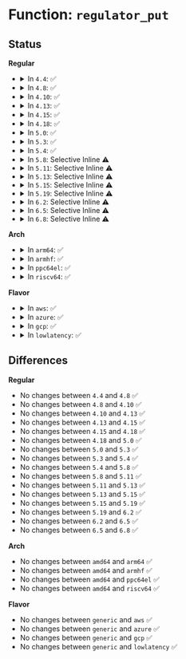 # Function: <code>regulator_put</code>

## Status
<b>Regular</b>
<ul>
<li>
<details>
<summary>In <code>4.4</code>: ✅</summary>

```c
void regulator_put(struct regulator *regulator);
```

**Collision:** Unique Global

**Inline:** No

**Transformation:** False

**Instances:**

```
In drivers/regulator/core.c (ffffffff814dbbe0)
Location: drivers/regulator/core.c:1743
Inline: False
Direct callers:
  - drivers/phy/phy-core.c:phy_release
  - drivers/regulator/core.c:regulator_bulk_free
  - drivers/regulator/core.c:regulator_unregister
  - drivers/regulator/core.c:regulator_bulk_get
  - drivers/regulator/devres.c:devm_regulator_release
  - drivers/mfd/arizona-core.c:arizona_dev_exit
  - drivers/mfd/arizona-core.c:arizona_dev_init
  - drivers/power/charger-manager.c:charger_manager_remove
  - drivers/power/charger-manager.c:charger_manager_probe
```
**Symbols:**

```
ffffffff814dbbe0-ffffffff814dbc1e: regulator_put (STB_GLOBAL)
```
</details>
</li>
<li>
<details>
<summary>In <code>4.8</code>: ✅</summary>

```c
void regulator_put(struct regulator *regulator);
```

**Collision:** Unique Global

**Inline:** No

**Transformation:** False

**Instances:**

```
In drivers/regulator/core.c (ffffffff8152cdd0)
Location: drivers/regulator/core.c:1795
Inline: False
Direct callers:
  - drivers/phy/phy-core.c:phy_release
  - drivers/regulator/core.c:regulator_unregister
  - drivers/regulator/core.c:regulator_bulk_free
  - drivers/regulator/core.c:regulator_bulk_get
  - drivers/regulator/devres.c:devm_regulator_release
  - drivers/mfd/arizona-core.c:arizona_dev_exit
  - drivers/mfd/arizona-core.c:arizona_dev_init
  - drivers/power/charger-manager.c:charger_manager_remove
  - drivers/power/charger-manager.c:charger_manager_probe
```
**Symbols:**

```
ffffffff8152cdd0-ffffffff8152ce0e: regulator_put (STB_GLOBAL)
```
</details>
</li>
<li>
<details>
<summary>In <code>4.10</code>: ✅</summary>

```c
void regulator_put(struct regulator *regulator);
```

**Collision:** Unique Global

**Inline:** No

**Transformation:** False

**Instances:**

```
In drivers/regulator/core.c (ffffffff81559430)
Location: drivers/regulator/core.c:1796
Inline: False
Direct callers:
  - drivers/phy/phy-core.c:phy_release
  - drivers/regulator/core.c:regulator_unregister
  - drivers/regulator/core.c:regulator_bulk_free
  - drivers/regulator/core.c:regulator_bulk_get
  - drivers/regulator/devres.c:devm_regulator_release
  - drivers/mfd/arizona-core.c:arizona_dev_exit
  - drivers/mfd/arizona-core.c:arizona_dev_init
  - drivers/power/supply/charger-manager.c:charger_manager_remove
  - drivers/power/supply/charger-manager.c:charger_manager_probe
```
**Symbols:**

```
ffffffff81559430-ffffffff8155946e: regulator_put (STB_GLOBAL)
```
</details>
</li>
<li>
<details>
<summary>In <code>4.13</code>: ✅</summary>

```c
void regulator_put(struct regulator *regulator);
```

**Collision:** Unique Global

**Inline:** No

**Transformation:** False

**Instances:**

```
In drivers/regulator/core.c (ffffffff8156cea0)
Location: drivers/regulator/core.c:1806
Inline: False
Direct callers:
  - drivers/phy/phy-core.c:phy_release
  - drivers/regulator/core.c:regulator_unregister
  - drivers/regulator/core.c:regulator_bulk_free
  - drivers/regulator/core.c:regulator_bulk_get
  - drivers/regulator/devres.c:devm_regulator_release
  - drivers/mfd/arizona-core.c:arizona_dev_exit
  - drivers/mfd/arizona-core.c:arizona_dev_init
  - drivers/power/supply/charger-manager.c:charger_manager_remove
  - drivers/power/supply/charger-manager.c:charger_manager_probe
```
**Symbols:**

```
ffffffff8156cea0-ffffffff8156cede: regulator_put (STB_GLOBAL)
```
</details>
</li>
<li>
<details>
<summary>In <code>4.15</code>: ✅</summary>

```c
void regulator_put(struct regulator *regulator);
```

**Collision:** Unique Global

**Inline:** No

**Transformation:** False

**Instances:**

```
In drivers/regulator/core.c (ffffffff815d1110)
Location: drivers/regulator/core.c:1806
Inline: False
Direct callers:
  - drivers/phy/phy-core.c:phy_release
  - drivers/regulator/core.c:regulator_unregister
  - drivers/regulator/core.c:regulator_bulk_free
  - drivers/regulator/core.c:regulator_bulk_get
  - drivers/regulator/devres.c:devm_regulator_release
  - drivers/mfd/arizona-core.c:arizona_dev_exit
  - drivers/mfd/arizona-core.c:arizona_dev_init
  - drivers/power/supply/charger-manager.c:charger_manager_remove
  - drivers/power/supply/charger-manager.c:charger_manager_probe
  - drivers/opp/core.c:dev_pm_opp_put_regulators
  - drivers/opp/core.c:dev_pm_opp_set_regulators
```
**Symbols:**

```
ffffffff815d1110-ffffffff815d114e: regulator_put (STB_GLOBAL)
```
</details>
</li>
<li>
<details>
<summary>In <code>4.18</code>: ✅</summary>

```c
void regulator_put(struct regulator *regulator);
```

**Collision:** Unique Global

**Inline:** No

**Transformation:** False

**Instances:**

```
In drivers/regulator/core.c (ffffffff816093d0)
Location: drivers/regulator/core.c:1857
Inline: False
Direct callers:
  - drivers/phy/phy-core.c:phy_release
  - drivers/regulator/core.c:regulator_unregister
  - drivers/regulator/core.c:regulator_bulk_free
  - drivers/regulator/devres.c:devm_regulator_release
  - drivers/mfd/arizona-core.c:arizona_dev_exit
  - drivers/mfd/arizona-core.c:arizona_dev_init
  - drivers/power/supply/charger-manager.c:charger_manager_remove
  - drivers/power/supply/charger-manager.c:charger_manager_probe
  - drivers/opp/core.c:dev_pm_opp_put_regulators
  - drivers/opp/core.c:dev_pm_opp_set_regulators
```
**Symbols:**

```
ffffffff816093d0-ffffffff8160940e: regulator_put (STB_GLOBAL)
```
</details>
</li>
<li>
<details>
<summary>In <code>5.0</code>: ✅</summary>

```c
void regulator_put(struct regulator *regulator);
```

**Collision:** Unique Global

**Inline:** No

**Transformation:** False

**Instances:**

```
In drivers/regulator/core.c (ffffffff816257b0)
Location: drivers/regulator/core.c:2097
Inline: False
Direct callers:
  - drivers/phy/phy-core.c:phy_release
  - drivers/regulator/core.c:regulator_unregister
  - drivers/regulator/core.c:regulator_bulk_free
  - drivers/regulator/devres.c:devm_regulator_release
  - drivers/mfd/arizona-core.c:arizona_dev_exit
  - drivers/mfd/arizona-core.c:arizona_dev_init
  - drivers/power/supply/charger-manager.c:charger_manager_remove
  - drivers/power/supply/charger-manager.c:charger_manager_probe
  - drivers/opp/core.c:dev_pm_opp_put_regulators
  - drivers/opp/core.c:dev_pm_opp_set_regulators
```
**Symbols:**

```
ffffffff816257b0-ffffffff816257ee: regulator_put (STB_GLOBAL)
```
</details>
</li>
<li>
<details>
<summary>In <code>5.3</code>: ✅</summary>

```c
void regulator_put(struct regulator *regulator);
```

**Collision:** Unique Global

**Inline:** No

**Transformation:** False

**Instances:**

```
In drivers/regulator/core.c (ffffffff81657c80)
Location: drivers/regulator/core.c:2071
Inline: False
Direct callers:
  - drivers/phy/phy-core.c:phy_release
  - drivers/regulator/core.c:regulator_unregister
  - drivers/regulator/core.c:regulator_bulk_free
  - drivers/regulator/core.c:regulator_bulk_get
  - drivers/regulator/devres.c:devm_regulator_release
  - drivers/mfd/arizona-core.c:arizona_dev_exit
  - drivers/mfd/arizona-core.c:arizona_dev_init
  - drivers/power/supply/charger-manager.c:charger_manager_remove
  - drivers/power/supply/charger-manager.c:charger_manager_probe
  - drivers/opp/core.c:dev_pm_opp_put_regulators
  - drivers/opp/core.c:dev_pm_opp_set_regulators
```
**Symbols:**

```
ffffffff81657c80-ffffffff81657cc0: regulator_put (STB_GLOBAL)
```
</details>
</li>
<li>
<details>
<summary>In <code>5.4</code>: ✅</summary>

```c
void regulator_put(struct regulator *regulator);
```

**Collision:** Unique Global

**Inline:** No

**Transformation:** False

**Instances:**

```
In drivers/regulator/core.c (ffffffff8167bba0)
Location: drivers/regulator/core.c:2079
Inline: False
Direct callers:
  - drivers/phy/phy-core.c:phy_release
  - drivers/regulator/core.c:regulator_unregister
  - drivers/regulator/core.c:regulator_bulk_free
  - drivers/regulator/core.c:regulator_bulk_get
  - drivers/regulator/devres.c:devm_regulator_release
  - drivers/mfd/arizona-core.c:arizona_dev_exit
  - drivers/mfd/arizona-core.c:arizona_dev_init
  - drivers/power/supply/charger-manager.c:charger_manager_remove
  - drivers/power/supply/charger-manager.c:charger_manager_probe
  - drivers/opp/core.c:dev_pm_opp_put_regulators
  - drivers/opp/core.c:dev_pm_opp_set_regulators
```
**Symbols:**

```
ffffffff8167bba0-ffffffff8167bbe0: regulator_put (STB_GLOBAL)
```
</details>
</li>
<li>
<details>
<summary>In <code>5.8</code>: Selective Inline ⚠️</summary>

```c
void regulator_put(struct regulator *regulator);
```

**Collision:** Unique Global

**Inline:** Selective

**Transformation:** False

**Instances:**

```
In drivers/regulator/core.c (ffffffff8172e403)
Location: drivers/regulator/core.c:2099
Inline: True
Inline callers:
  - drivers/regulator/core.c:regulator_unregister
  - drivers/regulator/core.c:regulator_bulk_free
  - drivers/regulator/core.c:regulator_bulk_get
Direct callers:
  - drivers/phy/phy-core.c:phy_release
  - drivers/regulator/devres.c:devm_regulator_release
  - drivers/mfd/arizona-core.c:arizona_dev_exit
  - drivers/mfd/arizona-core.c:arizona_dev_init
  - drivers/power/supply/charger-manager.c:charger_manager_remove
  - drivers/power/supply/charger-manager.c:charger_manager_probe
  - drivers/opp/core.c:dev_pm_opp_put_regulators
  - drivers/opp/core.c:dev_pm_opp_set_regulators
```
**Symbols:**

```
ffffffff8172a020-ffffffff8172a062: regulator_put (STB_GLOBAL)
```
</details>
</li>
<li>
<details>
<summary>In <code>5.11</code>: Selective Inline ⚠️</summary>

```c
void regulator_put(struct regulator *regulator);
```

**Collision:** Unique Global

**Inline:** Selective

**Transformation:** False

**Instances:**

```
In drivers/regulator/core.c (ffffffff81746b1b)
Location: drivers/regulator/core.c:2163
Inline: True
Inline callers:
  - drivers/regulator/core.c:regulator_bulk_free
Direct callers:
  - drivers/phy/phy-core.c:phy_release
  - drivers/regulator/core.c:regulator_unregister
  - drivers/regulator/core.c:regulator_bulk_get
  - drivers/regulator/devres.c:devm_regulator_release
  - drivers/mfd/arizona-core.c:arizona_dev_exit
  - drivers/mfd/arizona-core.c:arizona_dev_init
  - drivers/power/supply/charger-manager.c:charger_manager_remove
  - drivers/power/supply/charger-manager.c:charger_manager_probe
  - drivers/opp/core.c:dev_pm_opp_put_regulators
  - drivers/opp/core.c:dev_pm_opp_set_regulators
```
**Symbols:**

```
ffffffff81746b90-ffffffff81746bfc: regulator_put (STB_GLOBAL)
```
</details>
</li>
<li>
<details>
<summary>In <code>5.13</code>: Selective Inline ⚠️</summary>

```c
void regulator_put(struct regulator *regulator);
```

**Collision:** Unique Global

**Inline:** Selective

**Transformation:** False

**Instances:**

```
In drivers/regulator/core.c (ffffffff8172e6e3)
Location: drivers/regulator/core.c:2174
Inline: True
Inline callers:
  - drivers/regulator/core.c:regulator_unregister
  - drivers/regulator/core.c:regulator_bulk_free
  - drivers/regulator/core.c:regulator_bulk_get
Direct callers:
  - drivers/phy/phy-core.c:phy_release
  - drivers/regulator/devres.c:devm_regulator_release
  - drivers/mfd/arizona-core.c:arizona_dev_exit
  - drivers/mfd/arizona-core.c:arizona_dev_init
  - drivers/power/supply/charger-manager.c:charger_manager_remove
  - drivers/power/supply/charger-manager.c:charger_manager_probe
  - drivers/opp/core.c:dev_pm_opp_put_regulators
  - drivers/opp/core.c:dev_pm_opp_set_regulators
```
**Symbols:**

```
ffffffff8172a560-ffffffff8172a5a2: regulator_put (STB_GLOBAL)
```
</details>
</li>
<li>
<details>
<summary>In <code>5.15</code>: Selective Inline ⚠️</summary>

```c
void regulator_put(struct regulator *regulator);
```

**Collision:** Unique Global

**Inline:** Selective

**Transformation:** False

**Instances:**

```
In drivers/regulator/core.c (ffffffff817ae2c3)
Location: drivers/regulator/core.c:2274
Inline: True
Inline callers:
  - drivers/regulator/core.c:regulator_unregister
  - drivers/regulator/core.c:regulator_bulk_free
  - drivers/regulator/core.c:regulator_bulk_get
Direct callers:
  - drivers/phy/phy-core.c:phy_release
  - drivers/regulator/devres.c:devm_regulator_release
  - drivers/power/supply/charger-manager.c:charger_manager_remove
  - drivers/power/supply/charger-manager.c:charger_manager_probe
  - drivers/opp/core.c:dev_pm_opp_put_regulators
  - drivers/opp/core.c:dev_pm_opp_set_regulators
```
**Symbols:**

```
ffffffff817aa840-ffffffff817aa882: regulator_put (STB_GLOBAL)
```
</details>
</li>
<li>
<details>
<summary>In <code>5.19</code>: Selective Inline ⚠️</summary>

```c
void regulator_put(struct regulator *regulator);
```

**Collision:** Unique Global

**Inline:** Selective

**Transformation:** False

**Instances:**

```
In drivers/regulator/core.c (ffffffff818e92b7)
Location: drivers/regulator/core.c:2321
Inline: True
Inline callers:
  - drivers/regulator/core.c:regulator_unregister
  - drivers/regulator/core.c:regulator_bulk_free
  - drivers/regulator/core.c:regulator_bulk_get
Direct callers:
  - drivers/phy/phy-core.c:phy_release
  - drivers/regulator/devres.c:devm_regulator_release
  - drivers/power/supply/charger-manager.c:charger_manager_remove
  - drivers/power/supply/charger-manager.c:charger_manager_probe
  - drivers/opp/core.c:dev_pm_opp_put_regulators
  - drivers/opp/core.c:dev_pm_opp_set_regulators
```
**Symbols:**

```
ffffffff818e5280-ffffffff818e52b9: regulator_put (STB_GLOBAL)
```
</details>
</li>
<li>
<details>
<summary>In <code>6.2</code>: Selective Inline ⚠️</summary>

```c
void regulator_put(struct regulator *regulator);
```

**Collision:** Unique Global

**Inline:** Selective

**Transformation:** False

**Instances:**

```
In drivers/regulator/core.c (ffffffff81a3f5f7)
Location: drivers/regulator/core.c:2348
Inline: True
Inline callers:
  - drivers/regulator/core.c:regulator_unregister
  - drivers/regulator/core.c:regulator_register
  - drivers/regulator/core.c:regulator_bulk_free
  - drivers/regulator/core.c:_regulator_bulk_get
Direct callers:
  - drivers/phy/phy-core.c:phy_release
  - drivers/regulator/devres.c:devm_regulator_release
  - drivers/power/supply/charger-manager.c:charger_manager_remove
  - drivers/power/supply/charger-manager.c:charger_manager_probe
  - drivers/opp/core.c:dev_pm_opp_set_config
  - drivers/opp/core.c:_opp_clear_config
```
**Symbols:**

```
ffffffff81a39ea0-ffffffff81a39ed9: regulator_put (STB_GLOBAL)
```
</details>
</li>
<li>
<details>
<summary>In <code>6.5</code>: Selective Inline ⚠️</summary>

```c
void regulator_put(struct regulator *regulator);
```

**Collision:** Unique Global

**Inline:** Selective

**Transformation:** False

**Instances:**

```
In drivers/regulator/core.c (ffffffff81a891c7)
Location: drivers/regulator/core.c:2414
Inline: True
Inline callers:
  - drivers/regulator/core.c:regulator_unregister
  - drivers/regulator/core.c:regulator_register
  - drivers/regulator/core.c:regulator_bulk_free
  - drivers/regulator/core.c:_regulator_bulk_get
Direct callers:
  - drivers/phy/phy-core.c:phy_release
  - drivers/regulator/devres.c:devm_regulator_release
  - drivers/power/supply/charger-manager.c:charger_manager_remove
  - drivers/power/supply/charger-manager.c:charger_manager_probe
  - drivers/opp/core.c:dev_pm_opp_set_config
  - drivers/opp/core.c:_opp_clear_config
```
**Symbols:**

```
ffffffff81a83a80-ffffffff81a83ab9: regulator_put (STB_GLOBAL)
```
</details>
</li>
<li>
<details>
<summary>In <code>6.8</code>: Selective Inline ⚠️</summary>

```c
void regulator_put(struct regulator *regulator);
```

**Collision:** Unique Global

**Inline:** Selective

**Transformation:** False

**Instances:**

```
In drivers/regulator/core.c (ffffffff81adb8a7)
Location: drivers/regulator/core.c:2416
Inline: True
Inline callers:
  - drivers/regulator/core.c:regulator_unregister
  - drivers/regulator/core.c:regulator_register
  - drivers/regulator/core.c:regulator_bulk_free
  - drivers/regulator/core.c:_regulator_bulk_get
Direct callers:
  - drivers/phy/phy-core.c:phy_release
  - drivers/regulator/devres.c:devm_regulator_release
  - drivers/power/supply/charger-manager.c:charger_manager_remove
  - drivers/power/supply/charger-manager.c:charger_manager_probe
  - drivers/opp/core.c:dev_pm_opp_set_config
  - drivers/opp/core.c:_opp_clear_config
```
**Symbols:**

```
ffffffff81ad6230-ffffffff81ad6269: regulator_put (STB_GLOBAL)
```
</details>
</li>
</ul>
<b>Arch</b>
<ul>
<li>
<details>
<summary>In <code>arm64</code>: ✅</summary>

```c
void regulator_put(struct regulator *regulator);
```

**Collision:** Unique Global

**Inline:** No

**Transformation:** False

**Instances:**

```
In drivers/regulator/core.c (ffff800010844868)
Location: drivers/regulator/core.c:2079
Inline: False
Direct callers:
  - drivers/phy/phy-core.c:phy_release
  - drivers/pinctrl/sunxi/pinctrl-sunxi.c:sunxi_pmx_free
  - drivers/pinctrl/sunxi/pinctrl-sunxi.c:sunxi_pmx_request
  - drivers/regulator/core.c:regulator_unregister
  - drivers/regulator/core.c:regulator_bulk_free
  - drivers/regulator/core.c:regulator_bulk_get
  - drivers/regulator/devres.c:devm_regulator_release
  - drivers/mfd/arizona-core.c:arizona_dev_exit
  - drivers/mfd/arizona-core.c:arizona_dev_init
  - drivers/ata/libahci_platform.c:ahci_platform_put_resources
  - drivers/power/supply/charger-manager.c:charger_manager_remove
  - drivers/power/supply/charger-manager.c:charger_manager_probe
  - drivers/opp/core.c:dev_pm_opp_put_regulators
  - drivers/opp/core.c:dev_pm_opp_set_regulators
```
**Symbols:**

```
ffff800010844868-ffff8000108448b8: regulator_put (STB_GLOBAL)
```
</details>
</li>
<li>
<details>
<summary>In <code>armhf</code>: ✅</summary>

```c
void regulator_put(struct regulator *regulator);
```

**Collision:** Unique Global

**Inline:** No

**Transformation:** False

**Instances:**

```
In drivers/regulator/core.c (c094eb10)
Location: drivers/regulator/core.c:2079
Inline: False
Direct callers:
  - drivers/phy/phy-core.c:phy_release
  - drivers/regulator/core.c:regulator_unregister
  - drivers/regulator/core.c:regulator_bulk_free
  - drivers/regulator/core.c:regulator_bulk_get
  - drivers/regulator/devres.c:devm_regulator_release
  - drivers/mfd/arizona-core.c:arizona_dev_exit
  - drivers/mfd/arizona-core.c:arizona_dev_init
  - drivers/ata/libahci_platform.c:ahci_platform_put_resources
  - drivers/power/supply/charger-manager.c:charger_manager_remove
  - drivers/power/supply/charger-manager.c:charger_manager_probe
  - drivers/opp/core.c:dev_pm_opp_put_regulators
  - drivers/opp/core.c:dev_pm_opp_set_regulators
  - sound/soc/codecs/sgtl5000.c:sgtl5000_i2c_probe
```
**Symbols:**

```
c094eb10-c094eb58: regulator_put (STB_GLOBAL)
```
</details>
</li>
<li>
<details>
<summary>In <code>ppc64el</code>: ✅</summary>

```c
void regulator_put(struct regulator *regulator);
```

**Collision:** Unique Global

**Inline:** No

**Transformation:** False

**Instances:**

```
In drivers/regulator/core.c (c0000000008e0c00)
Location: drivers/regulator/core.c:2079
Inline: False
Direct callers:
  - drivers/phy/phy-core.c:phy_release
  - drivers/regulator/core.c:regulator_unregister
  - drivers/regulator/core.c:regulator_bulk_free
  - drivers/regulator/core.c:regulator_bulk_get
  - drivers/regulator/devres.c:devm_regulator_release
  - drivers/mfd/arizona-core.c:arizona_dev_exit
  - drivers/mfd/arizona-core.c:arizona_dev_init
  - drivers/power/supply/charger-manager.c:charger_manager_remove
  - drivers/power/supply/charger-manager.c:charger_manager_probe
  - drivers/opp/core.c:dev_pm_opp_put_regulators
  - drivers/opp/core.c:dev_pm_opp_set_regulators
```
**Symbols:**

```
c0000000008e0c00-c0000000008e0c7c: regulator_put (STB_GLOBAL)
```
</details>
</li>
<li>
<details>
<summary>In <code>riscv64</code>: ✅</summary>

```c
void regulator_put(struct regulator *regulator);
```

**Collision:** Unique Global

**Inline:** No

**Transformation:** False

**Instances:**

```
In drivers/regulator/core.c (ffffffe000525e8e)
Location: drivers/regulator/core.c:2079
Inline: False
Direct callers:
  - drivers/phy/phy-core.c:phy_release
  - drivers/regulator/core.c:regulator_unregister
  - drivers/regulator/core.c:regulator_bulk_free
  - drivers/regulator/core.c:regulator_bulk_get
  - drivers/regulator/devres.c:devm_regulator_release
  - drivers/mfd/arizona-core.c:arizona_dev_exit
  - drivers/mfd/arizona-core.c:arizona_dev_init
  - drivers/power/supply/charger-manager.c:charger_manager_remove
  - drivers/power/supply/charger-manager.c:charger_manager_probe
  - drivers/opp/core.c:dev_pm_opp_put_regulators
  - drivers/opp/core.c:dev_pm_opp_set_regulators
```
**Symbols:**

```
ffffffe000525e8e-ffffffe000525ee0: regulator_put (STB_GLOBAL)
```
</details>
</li>
</ul>
<b>Flavor</b>
<ul>
<li>
<details>
<summary>In <code>aws</code>: ✅</summary>

```c
void regulator_put(struct regulator *regulator);
```

**Collision:** Unique Global

**Inline:** No

**Transformation:** False

**Instances:**

```
In drivers/regulator/core.c (ffffffff816415e0)
Location: drivers/regulator/core.c:2079
Inline: False
Direct callers:
  - drivers/phy/phy-core.c:phy_release
  - drivers/regulator/core.c:regulator_unregister
  - drivers/regulator/core.c:regulator_bulk_free
  - drivers/regulator/core.c:regulator_bulk_get
  - drivers/regulator/devres.c:devm_regulator_release
  - drivers/mfd/arizona-core.c:arizona_dev_exit
  - drivers/mfd/arizona-core.c:arizona_dev_init
  - drivers/opp/core.c:dev_pm_opp_put_regulators
  - drivers/opp/core.c:dev_pm_opp_set_regulators
```
**Symbols:**

```
ffffffff816415e0-ffffffff81641620: regulator_put (STB_GLOBAL)
```
</details>
</li>
<li>
<details>
<summary>In <code>azure</code>: ✅</summary>

```c
void regulator_put(struct regulator *regulator);
```

**Collision:** Unique Global

**Inline:** No

**Transformation:** False

**Instances:**

```
In drivers/regulator/core.c (ffffffff81621a80)
Location: drivers/regulator/core.c:2079
Inline: False
Direct callers:
  - drivers/phy/phy-core.c:phy_release
  - drivers/regulator/core.c:regulator_unregister
  - drivers/regulator/core.c:regulator_bulk_free
  - drivers/regulator/core.c:regulator_bulk_get
  - drivers/regulator/devres.c:devm_regulator_release
  - drivers/mfd/arizona-core.c:arizona_dev_exit
  - drivers/mfd/arizona-core.c:arizona_dev_init
  - drivers/opp/core.c:dev_pm_opp_put_regulators
  - drivers/opp/core.c:dev_pm_opp_set_regulators
```
**Symbols:**

```
ffffffff81621a80-ffffffff81621ac0: regulator_put (STB_GLOBAL)
```
</details>
</li>
<li>
<details>
<summary>In <code>gcp</code>: ✅</summary>

```c
void regulator_put(struct regulator *regulator);
```

**Collision:** Unique Global

**Inline:** No

**Transformation:** False

**Instances:**

```
In drivers/regulator/core.c (ffffffff8166f9e0)
Location: drivers/regulator/core.c:2079
Inline: False
Direct callers:
  - drivers/phy/phy-core.c:phy_release
  - drivers/regulator/core.c:regulator_unregister
  - drivers/regulator/core.c:regulator_bulk_free
  - drivers/regulator/core.c:regulator_bulk_get
  - drivers/regulator/devres.c:devm_regulator_release
  - drivers/mfd/arizona-core.c:arizona_dev_exit
  - drivers/mfd/arizona-core.c:arizona_dev_init
  - drivers/power/supply/charger-manager.c:charger_manager_remove
  - drivers/power/supply/charger-manager.c:charger_manager_probe
  - drivers/opp/core.c:dev_pm_opp_put_regulators
  - drivers/opp/core.c:dev_pm_opp_set_regulators
```
**Symbols:**

```
ffffffff8166f9e0-ffffffff8166fa20: regulator_put (STB_GLOBAL)
```
</details>
</li>
<li>
<details>
<summary>In <code>lowlatency</code>: ✅</summary>

```c
void regulator_put(struct regulator *regulator);
```

**Collision:** Unique Global

**Inline:** No

**Transformation:** False

**Instances:**

```
In drivers/regulator/core.c (ffffffff8168a040)
Location: drivers/regulator/core.c:2079
Inline: False
Direct callers:
  - drivers/phy/phy-core.c:phy_release
  - drivers/regulator/core.c:regulator_unregister
  - drivers/regulator/core.c:regulator_bulk_free
  - drivers/regulator/core.c:regulator_bulk_get
  - drivers/regulator/devres.c:devm_regulator_release
  - drivers/mfd/arizona-core.c:arizona_dev_exit
  - drivers/mfd/arizona-core.c:arizona_dev_init
  - drivers/power/supply/charger-manager.c:charger_manager_remove
  - drivers/power/supply/charger-manager.c:charger_manager_probe
  - drivers/opp/core.c:dev_pm_opp_put_regulators
  - drivers/opp/core.c:dev_pm_opp_set_regulators
```
**Symbols:**

```
ffffffff8168a040-ffffffff8168a080: regulator_put (STB_GLOBAL)
```
</details>
</li>
</ul>

## Differences
<b>Regular</b>
<ul>
<li>
No changes between <code>4.4</code> and <code>4.8</code> ✅
</li>
<li>
No changes between <code>4.8</code> and <code>4.10</code> ✅
</li>
<li>
No changes between <code>4.10</code> and <code>4.13</code> ✅
</li>
<li>
No changes between <code>4.13</code> and <code>4.15</code> ✅
</li>
<li>
No changes between <code>4.15</code> and <code>4.18</code> ✅
</li>
<li>
No changes between <code>4.18</code> and <code>5.0</code> ✅
</li>
<li>
No changes between <code>5.0</code> and <code>5.3</code> ✅
</li>
<li>
No changes between <code>5.3</code> and <code>5.4</code> ✅
</li>
<li>
No changes between <code>5.4</code> and <code>5.8</code> ✅
</li>
<li>
No changes between <code>5.8</code> and <code>5.11</code> ✅
</li>
<li>
No changes between <code>5.11</code> and <code>5.13</code> ✅
</li>
<li>
No changes between <code>5.13</code> and <code>5.15</code> ✅
</li>
<li>
No changes between <code>5.15</code> and <code>5.19</code> ✅
</li>
<li>
No changes between <code>5.19</code> and <code>6.2</code> ✅
</li>
<li>
No changes between <code>6.2</code> and <code>6.5</code> ✅
</li>
<li>
No changes between <code>6.5</code> and <code>6.8</code> ✅
</li>
</ul>
<b>Arch</b>
<ul>
<li>
No changes between <code>amd64</code> and <code>arm64</code> ✅
</li>
<li>
No changes between <code>amd64</code> and <code>armhf</code> ✅
</li>
<li>
No changes between <code>amd64</code> and <code>ppc64el</code> ✅
</li>
<li>
No changes between <code>amd64</code> and <code>riscv64</code> ✅
</li>
</ul>
<b>Flavor</b>
<ul>
<li>
No changes between <code>generic</code> and <code>aws</code> ✅
</li>
<li>
No changes between <code>generic</code> and <code>azure</code> ✅
</li>
<li>
No changes between <code>generic</code> and <code>gcp</code> ✅
</li>
<li>
No changes between <code>generic</code> and <code>lowlatency</code> ✅
</li>
</ul>
